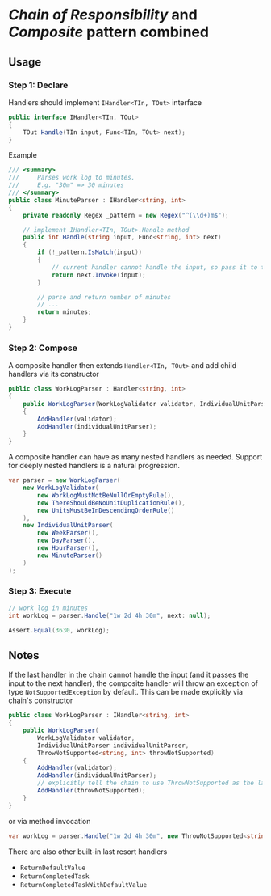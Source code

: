# _Chain of Responsibility_ and _Composite_ pattern combined

## Usage

### Step 1: Declare

Handlers should implement `IHandler<TIn, TOut>` interface

```cs
public interface IHandler<TIn, TOut>
{
    TOut Handle(TIn input, Func<TIn, TOut> next);
}
```

Example

```cs
/// <summary>
///     Parses work log to minutes.
///     E.g. "30m" => 30 minutes
/// </summary>
public class MinuteParser : IHandler<string, int>
{
    private readonly Regex _pattern = new Regex("^(\\d+)m$");

    // implement IHandler<TIn, TOut>.Handle method
    public int Handle(string input, Func<string, int> next)
    {
        if (!_pattern.IsMatch(input))
        {
            // current handler cannot handle the input, so pass it to the next handler
            return next.Invoke(input);
        }

        // parse and return number of minutes
        // ...
        return minutes;
    }
}
```

### Step 2: Compose

A composite handler then extends `Handler<TIn, TOut>` and add child handlers via its constructor

```cs
public class WorkLogParser : Handler<string, int>
{
    public WorkLogParser(WorkLogValidator validator, IndividualUnitParser individualUnitParser)
    {
        AddHandler(validator);
        AddHandler(individualUnitParser);
    }
}
```

A composite handler can have as many nested handlers as needed. Support for deeply nested handlers is a natural progression.

```cs
var parser = new WorkLogParser(
    new WorkLogValidator(
        new WorkLogMustNotBeNullOrEmptyRule(),
        new ThereShouldBeNoUnitDuplicationRule(),
        new UnitsMustBeInDescendingOrderRule()
    ),
    new IndividualUnitParser(
        new WeekParser(),
        new DayParser(),
        new HourParser(),
        new MinuteParser()
    )
);
```

### Step 3: Execute

```cs
// work log in minutes
int workLog = parser.Handle("1w 2d 4h 30m", next: null);

Assert.Equal(3630, workLog);
```

## Notes

If the last handler in the chain cannot handle the input (and it passes the input to the next handler), the composite handler will throw an exception of type `NotSupportedException` by default. This can be made explicitly via chain's constructor

```cs
public class WorkLogParser : IHandler<string, int>
{
    public WorkLogParser(
        WorkLogValidator validator,
        IndividualUnitParser individualUnitParser,
        ThrowNotSupported<string, int> throwNotSupported)
    {
        AddHandler(validator);
        AddHandler(individualUnitParser);
        // explicitly tell the chain to use ThrowNotSupported as the last resort
        AddHandler(throwNotSupported);
    }
}
```

or via method invocation

```cs
var workLog = parser.Handle("1w 2d 4h 30m", new ThrowNotSupported<string, int>().Handle);
```

There are also other built-in last resort handlers
* `ReturnDefaultValue`
* `ReturnCompletedTask`
* `ReturnCompletedTaskWithDefaultValue`